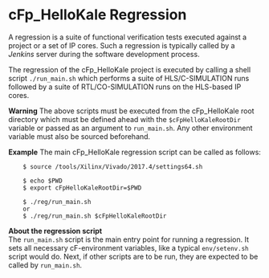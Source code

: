 cFp_HelloKale Regression
=========================

A regression is a suite of functional verification tests executed against a project or a set of IP cores. 
Such a regression is typically called by a *Jenkins* server during the software development process.

The regression of the cFp_HelloKale project is executed by calling a shell script `./run_main.sh` which performs a suite of HLS/C-SIMULATION runs followed by a suite of RTL/CO-SIMULATION runs on the HLS-based IP cores.

**Warning**
The above scripts must be executed from the cFp_HelloKale root directory which must be defined ahead 
with the `$cFpHelloKaleRootDir` variable or passed as an argument to `run_main.sh`. Any other environment variable must also be sourced beforehand.

**Example** 
The main cFp_HelloKale regression script can be called as follows:

```
    $ source /tools/Xilinx/Vivado/2017.4/settings64.sh

    $ echo $PWD
    $ export cFpHelloKaleRootDir=$PWD

    $ ./reg/run_main.sh
    or
    $ ./reg/run_main.sh $cFpHelloKaleRootDir
```

**About the regression script**  
The `run_main.sh` script is the main entry point for running a regression. It sets all necessary 
cF-environment variables, like a typical `env/setenv.sh` script would do. Next, if other scripts 
are to be run, they are expected to be called by `run_main.sh`.


